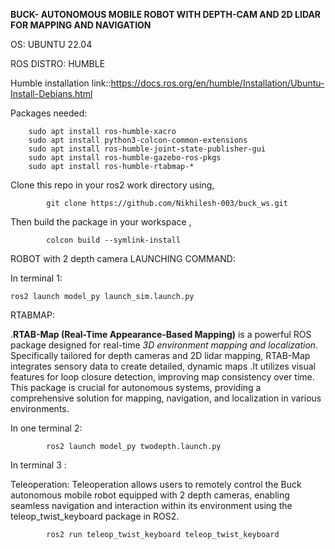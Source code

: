 **BUCK- AUTONOMOUS MOBILE ROBOT WITH DEPTH-CAM AND 2D LIDAR FOR MAPPING AND NAVIGATION**

OS: UBUNTU 22.04

ROS DISTRO: HUMBLE

Humble installation link::https://docs.ros.org/en/humble/Installation/Ubuntu-Install-Debians.html


            
Packages needed:
        
        sudo apt install ros-humble-xacro
        sudo apt install python3-colcon-common-extensions
        sudo apt install ros-humble-joint-state-publisher-gui
        sudo apt install ros-humble-gazebo-ros-pkgs
        sudo apt install ros-humble-rtabmap-*

Clone this repo in your ros2 work directory using,

            git clone https://github.com/Nikhilesh-003/buck_ws.git
Then build the package in your workspace ,

            colcon build --symlink-install

ROBOT with 2 depth camera LAUNCHING COMMAND:

In terminal 1:

    ros2 launch model_py launch_sim.launch.py                        



RTABMAP:

  .**RTAB-Map (Real-Time Appearance-Based Mapping)** is a powerful ROS package designed for real-time _3D environment mapping and localization_. Specifically tailored for depth cameras and 2D lidar mapping, RTAB-Map integrates sensory data to create detailed, dynamic maps
  .It utilizes visual features for loop closure detection, improving map consistency over time. This package is crucial for autonomous systems, providing a comprehensive solution for mapping, navigation, and localization in various environments.



In one terminal 2:
            
            ros2 launch model_py twodepth.launch.py

In terminal 3 :

Teleoperation: Teleoperation allows users to remotely control the Buck autonomous mobile robot equipped with 2 depth cameras, enabling seamless navigation and interaction within its environment using the teleop_twist_keyboard package in ROS2.

            ros2 run teleop_twist_keyboard teleop_twist_keyboard 




            
